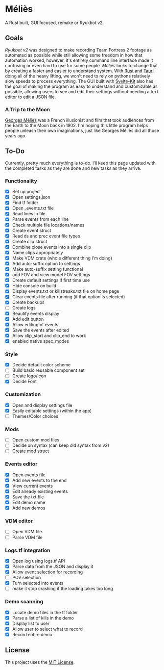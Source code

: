 # Méliès

A Rust built, GUI focused, remake or Ryukbot v2.

## Goals

*Ryukbot v2* was designed to make recording Team Fortress 2 footage as automated as possible while still allowing some freedom in how that automation worked, however, it's entirely command line interface made it confusing or even hard to use for some people. *Méliès* looks to change that by creating a faster and easier to understand system. With [Rust](https://www.rust-lang.org/) and [Tauri](https://tauri.app/) doing all of the heavy lifting, we won't need to rely on pythons relatively slow speeds to process everything. The GUI built with [Svelte-Kit](https://kit.svelte.dev/) also has the goal of making the program as easy to understand and customizable as possible, allowing users to see and edit their settings without needing a text editor to edit a JSON file.

### A Trip to the Moon

[Georges Méliès](https://en.wikipedia.org/wiki/Georges_M%C3%A9li%C3%A8s) was a French illusionist and film that took audiences from the Earth to the Moon back in 1902. I'm hoping this little program helps people unleash their own imaginations, just like Georges Méliès did all those years ago.

## To-Do

Currently, pretty much everything is to-do. I'll keep this page updated with the completed tasks as they are done and new tasks as they arrive.

### Functionality

- [x] Set up project
- [x] Open settings.json
- [x] Find tf folder
- [x] Open _events.txt file
- [x] Read lines in file
- [x] Parse events from each line
- [x] Check multiple file locations/names
- [x] Create event struct
- [x] Read ds and prec event file types
- [x] Create clip struct
- [x] Combine close events into a single clip
- [x] Name clips appropriately
- [x] Make VDM crate (whole different thing I'm doing)
- [x] Add auto-suffix option to settings
- [x] Make auto-suffix setting functional 
- [x] add FOV and view model FOV settings
- [x] Create default settings if first time use
- [x] Hide console on build
- [x] Display events.txt or killstreaks.txt file on home page
- [x] Clear events file after running (if that option is selected)
- [x] Create backups
- [ ] Create logs
- [x] Beautify events display
- [x] Add edit button
- [x] Allow editing of events
- [x] Save the events after edited
- [x] Allow clip_start and clip_end to work
- [x] enabled native spec_modes

### Style

- [x] Decide default color scheme
- [ ] Build basic reusable component set
- [ ] Create logo/icon
- [x] Decide Font

### Customization

- [x] Open and display settings file
- [x] Easily editable settings (within the app)
- [ ] Themes/Color choices

### Mods

- [ ] Open custom mod files
- [ ] Decide on syntax (can keep old syntax from v2)
- [ ] Create mod struct

### Events editor

- [x] Open events file
- [x] Add new events to the end
- [x] View current events
- [x] Edit already existing events
- [x] Save the txt file
- [x] Edit demo name
- [x] Add new demos

### VDM editor

- [ ] Open VDM file
- [ ] Parse VDM file

### Logs.tf integration

- [x] Open log using logs.tf API
- [x] Parse data from the JSON and display it
- [x] Allow event selection for recording
- [ ] POV selection
- [x] Turn selected into events
- [ ] make it stop crashing if the loading takes too long

### Demo scanning

- [x] Locate demo files in the tf folder
- [x] Parse a list of kills in the demo
- [x] Display list to user
- [x] Allow user to select what to record
- [x] Record entire demo

## License

This project uses the [MIT License](https://mit-license.org/).